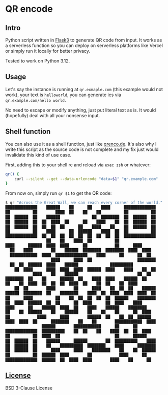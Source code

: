 # QR encode

## Intro

Python script written in [Flask3](https://github.com/pallets/flask/) to generate QR code from input.
It works as a serverless function so you can deploy on serverless platforms like Vercel
or simply run it locally for better privacy.

Tested to work on Python 3.12.

## Usage

Let's say the instance is running at `qr.exmaple.com` (this example would not work),
your text is `helloworld`,
you can generate ics via `qr.example.com/hello world`.

No need to escape or modify anything, just put literal text as is.
It would (hopefully) deal with all your nonsense input.

## Shell function

You can also use it as a shell function, just like [qrenco.de](https://github.com/chubin/qrenco.de).
It's also why I write this script as the source code is not complete
and my fix just would invalidate this kind of use case.

First, adding this to your shell rc and reload via `exec zsh` or whatever:

```sh
qr() {
    curl --silent --get --data-urlencode "data=$1" "qr.example.com"
}
```

From now on, simply run `qr $1` to get the QR code:

```sh
$ qr "Across the Great Wall, we can reach every corner of the world."
██████████████    ██████    ██      ██    ████      ██████████████
██          ██        ████  ██    ██    ██          ██          ██
██  ██████  ██    ██████              ██  ████████  ██  ██████  ██
██  ██████  ██  ██  ████  ██      ██    ████    ██  ██  ██████  ██
██  ██████  ██  ██  ██  ██      ██    ████    ██    ██  ██████  ██
██          ██    ████      ██  ██████    ████  ██  ██          ██
██████████████  ██  ██  ██  ██  ██  ██  ██  ██  ██  ██████████████
                  ██    ██    ████  ██          ██                
████      ██████  ████  ████      ██            ██      ████      
  ██    ████        ██    ██████  ████████  ████████  ████  ████  
  ████████████  ████  ██████████████    ████      ██      ██  ██  
                    ████      ████  ██                    ████████
  ██  ██  ██████  ████    ██████              ██████████          
    ██  ████      ████  ████  ████  ██████  ████    ████    ██  ██
            ████    ██    ██████                          ██  ██  
████████  ██    ██      ██████  ██    ████  ████    ██████  ██    
██    ██  ████  ██  ██  ██  ████  ██    ██  ██    ██  ████        
    ██  ██        ████        ██      ████    ██  ██  ██    ██████
██████  ████████  ██    ████████    ████  ██  ████  ████  ████  ██
██      ████          ██    ██  ██  ██  ██  ██  ██████    ████████
██  ████  ██████  ██  ██      ██  ████      ██  ████    ████      
████      ██    ██████  ████  ██    ████    ██████    ████████    
██    ██  ██████    ██    ██████    ██    ██    ██      ██  ████  
██            ████      ████        ██████  ██    ██  ██  ██████  
████  ████  ██      ████████    ██    ██        ████████████  ████
                ██████        ████████████      ██      ██        
██████████████  ██████████    ██  ██    ██    ████  ██  ██  ████  
██          ██  ████  ██                        ██      ██████    
██  ██████  ██    ██████      ██████        ██  ██████████    ████
██  ██████  ██    ██    ██████████  ████████    ████      ████████
██  ██████  ██      ████      ████    ████████    ██    ██  ██████
██          ██  ██████  ████        ██            ████      ██    
██████████████  ██████  ██  ████  ████        ████    ██      ██  
```

## [License](LICENSE)

BSD 3-Clause License
